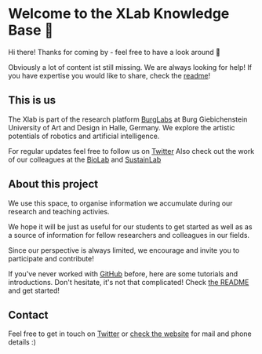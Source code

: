 # Welcome to the XLab Knowledge Base 👋

Hi there! Thanks for coming by - feel free to have a look around 👀

Obviously a lot of content ist still missing. We are always looking for help! If you have expertise you would like to share, check the [readme](readme.md)!

## This is us

The Xlab is part of the research platform [BurgLabs](https://burg-halle.de/burglabs) at Burg Giebichenstein University of Art and Design in Halle, Germany. We explore the artistic potentials of robotics and artificial intelligence.

For regular updates feel free to follow us on [Twitter](https://twitter.com/burg_xlab)
Also check out the work of our colleagues at the [BioLab](https://burg-halle.de/burglabs/biolab) and [SustainLab](https://burg-halle.de/burglabs/sustainlab)

## About this project

We use this space, to organise information we accumulate during our research and teaching activies.

We hope it will be just as useful for our students to get started as well as as a source of information for fellow researchers and colleagues in our fields.

Since our perspective is always limited, we encourage and invite you to participate and contribute!

If you've never worked with [GitHub](https://burglabs.github.io/xlab-docs/#/tools/git) before, here are some tutorials and introductions. Don't hesitate, it's not that complicated! Check [the README](readme.md) and get started!

## Contact

Feel free to get in touch on [Twitter](https://twitter.com/burg_xlab) or [check the website](https://www.burg-halle.de/hochschule/einrichtungen/burglabs/xlab/) for mail and phone details :)
